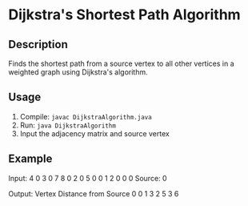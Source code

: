 # Dijkstra's Shortest Path Algorithm

## Description
Finds the shortest path from a source vertex to all other vertices
in a weighted graph using Dijkstra's algorithm.

## Usage
1. Compile: `javac DijkstraAlgorithm.java`
2. Run: `java DijkstraAlgorithm`
3. Input the adjacency matrix and source vertex

## Example
Input:
4
0 3 0 7
8 0 2 0
5 0 0 1
2 0 0 0
Source: 0

Output:
Vertex Distance from Source
0      0
1      3
2      5
3      6
